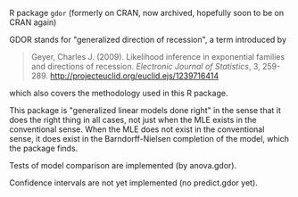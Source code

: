 R package `gdor` (formerly on CRAN, now archived, hopefully soon to be
on CRAN again)

GDOR stands for "generalized direction of recession", a term introduced by

>  Geyer, Charles J. (2009).
>  Likelihood inference in exponential families and directions of recession.
>  *Electronic Journal of Statistics*, 3, 259-289.
>  http://projecteuclid.org/euclid.ejs/1239716414

which also covers the methodology used in this R package.

This package is "generalized linear models done right" in the sense that
it does the right thing in all cases, not just when the MLE exists in the
conventional sense.  When the MLE does not exist in the conventional sense,
it does exist in the Barndorff-Nielsen completion of the model, which the
package finds.

Tests of model comparison are implemented (by anova.gdor).

Confidence intervals are not yet implemented (no predict.gdor yet).
